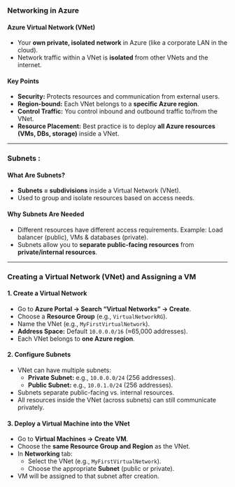 ### Networking in Azure

#### Azure Virtual Network (VNet)
- Your **own private, isolated network** in Azure (like a corporate LAN in the cloud).
- Network traffic within a VNet is **isolated** from other VNets and the internet.

#### Key Points
- **Security:** Protects resources and communication from external users.
- **Region-bound:** Each VNet belongs to a **specific Azure region**.
- **Control Traffic:** You control inbound and outbound traffic to/from the VNet.
- **Resource Placement:** Best practice is to deploy **all Azure resources (VMs, DBs, storage)** inside a VNet.
---
### Subnets :
#### What Are Subnets?
  - **Subnets = subdivisions** inside a Virtual Network (VNet).
  - Used to group and isolate resources based on access needs.

#### Why Subnets Are Needed
- Different resources have different access requirements. Example: Load balancer (public), VMs & databases (private).
- Subnets allow you to **separate public-facing resources** from **private/internal resources**.
---
### Creating a Virtual Network (VNet) and Assigning a VM

#### 1. Create a Virtual Network
- Go to **Azure Portal → Search “Virtual Networks” → Create**.
- Choose a **Resource Group** (e.g., `VirtualNetworkRG`).
- Name the VNet (e.g., `MyFirstVirtualNetwork`).
- **Address Space:** Default `10.0.0.0/16` (≈65,000 addresses).
- Each VNet belongs to **one Azure region**.

#### 2. Configure Subnets
- VNet can have multiple subnets:
  - **Private Subnet:** e.g., `10.0.0.0/24` (256 addresses).
  - **Public Subnet:** e.g., `10.0.1.0/24` (256 addresses).
- Subnets separate public-facing vs. internal resources.
- All resources inside the VNet (across subnets) can still communicate privately.

#### 3. Deploy a Virtual Machine into the VNet
- Go to **Virtual Machines → Create VM**.
- Choose the **same Resource Group and Region** as the VNet.
- In **Networking** tab:
  - Select the VNet (e.g., `MyFirstVirtualNetwork`).
  - Choose the appropriate **Subnet** (public or private).
- VM will be assigned to that subnet after creation.
